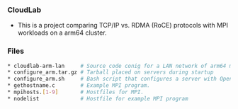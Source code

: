 ### CloudLab
* This is a project comparing TCP/IP vs. RDMA (RoCE) protocols with MPI workloads on a arm64 cluster.
### Files
```bash
* cloudlab-arm-lan     # Source code conig for a LAN network of arm64 m400 servers in CloudLab.
* configure_arm.tar.gz # Tarball placed on servers during startup
* configure_arm.sh     # Bash script that configures a server with OpenMPI, RDMA, etc.
* gethostname.c        # Example MPI program.
* mpihosts.[1-9]       # Hostfiles for MPI.
* nodelist             # Hostfile for example MPI program
```
